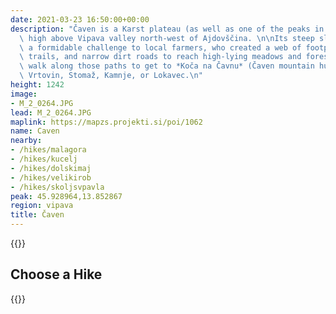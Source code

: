 ```yaml
---
date: 2021-03-23 16:50:00+00:00
description: "Čaven is a Karst plateau (as well as one of the peaks in that plateau)\
  \ high above Vipava valley north-west of Ajdovščina. \n\nIts steep slopes presented\
  \ a formidable challenge to local farmers, who created a web of footpaths, dirt\
  \ trails, and narrow dirt roads to reach high-lying meadows and forests. You can\
  \ walk along those paths to get to *Koča na Čavnu* (Čaven mountain hut) from Predmeja,\
  \ Vrtovin, Stomaž, Kamnje, or Lokavec.\n"
height: 1242
image:
- M_2_0264.JPG
lead: M_2_0264.JPG
maplink: https://mapzs.projekti.si/poi/1062
name: Caven
nearby:
- /hikes/malagora
- /hikes/kucelj
- /hikes/dolskimaj
- /hikes/velikirob
- /hikes/skoljsvpavla
peak: 45.928964,13.852867
region: vipava
title: Čaven
---
```

{{<hike-details description="yes">}}

## Choose a Hike

{{<multipath-hike-list>}}
